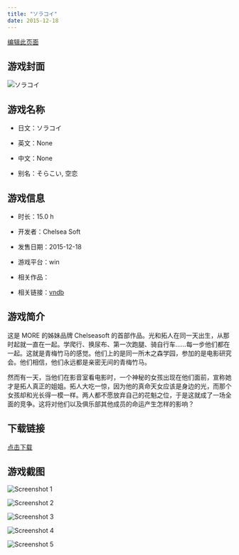 ```yaml
---
title: "ソラコイ"
date: 2015-12-18
---
```

[编辑此页面](https://github.com/ACG-3/ADV3-source/blob/main/source/_posts/games/%E3%82%BD%E3%83%A9%E3%82%B3%E3%82%A4.md)

## 游戏封面

![ソラコイ](https%3A//pan.timero.xyz/onedrive/img_lib_001/%E3%82%BD%E3%83%A9%E3%82%B3%E3%82%A4_cover.avif)


## 游戏名称

- 日文：ソラコイ
- 英文：None
- 中文：None

- 别名：そらこい, 空恋


## 游戏信息

- 时长：15.0 h
- 开发者：Chelsea Soft
- 发售日期：2015-12-18
- 游戏平台：win
- 相关作品：

- 相关链接：[vndb](https://vndb.org/v17999)


## 游戏简介

这是 MORE 的姊妹品牌 Chelseasoft 的首部作品。光和拓人在同一天出生，从那时起就一直在一起。学爬行、换尿布、第一次跑腿、骑自行车......每一步他们都在一起。这就是青梅竹马的感觉。他们上的是同一所木之森学园，参加的是电影研究会。他们相信，他们永远都是亲密无间的青梅竹马。

然而有一天，当他们在影音室看电影时，一个神秘的女孩出现在他们面前，宣称她才是拓人真正的姐姐。拓人大吃一惊，因为他的真命天女应该是身边的光，而那个女孩却和光长得一模一样。两人都不愿放弃自己的花魁之位，于是这就成了一场全面的竞争。这将对他们以及俱乐部其他成员的命运产生怎样的影响？




## 下载链接

[点击下载](https://pan.timero.xyz/onedrive/adv_lib_001/%E3%82%BD%E3%83%A9%E3%82%B3%E3%82%A4)


## 游戏截图


![Screenshot 1](https%3A//pan.timero.xyz/onedrive/img_lib_001/%E3%82%BD%E3%83%A9%E3%82%B3%E3%82%A4_Screenshot_1.avif)

![Screenshot 2](https%3A//pan.timero.xyz/onedrive/img_lib_001/%E3%82%BD%E3%83%A9%E3%82%B3%E3%82%A4_Screenshot_2.avif)

![Screenshot 3](https%3A//pan.timero.xyz/onedrive/img_lib_001/%E3%82%BD%E3%83%A9%E3%82%B3%E3%82%A4_Screenshot_3.avif)

![Screenshot 4](https%3A//pan.timero.xyz/onedrive/img_lib_001/%E3%82%BD%E3%83%A9%E3%82%B3%E3%82%A4_Screenshot_4.avif)

![Screenshot 5](https%3A//pan.timero.xyz/onedrive/img_lib_001/%E3%82%BD%E3%83%A9%E3%82%B3%E3%82%A4_Screenshot_5.avif)

